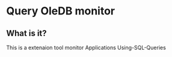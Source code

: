 # Query OleDB monitor
## What is it?
This is a extenaion tool  monitor Applications Using-SQL-Queries

